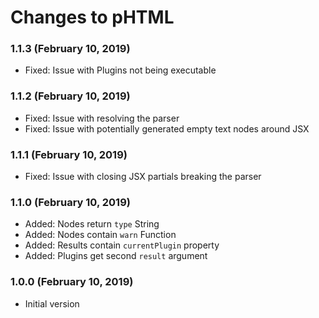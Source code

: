 # Changes to pHTML

### 1.1.3 (February 10, 2019)

- Fixed: Issue with Plugins not being executable

### 1.1.2 (February 10, 2019)

- Fixed: Issue with resolving the parser
- Fixed: Issue with potentially generated empty text nodes around JSX

### 1.1.1 (February 10, 2019)

- Fixed: Issue with closing JSX partials breaking the parser

### 1.1.0 (February 10, 2019)

- Added: Nodes return `type` String
- Added: Nodes contain `warn` Function
- Added: Results contain `currentPlugin` property
- Added: Plugins get second `result` argument

### 1.0.0 (February 10, 2019)

- Initial version
